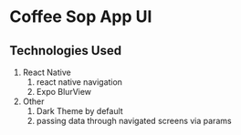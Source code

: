 # Coffee Sop App UI

## Technologies Used
1. React Native
   1. react native navigation
   2. Expo BlurView
2. Other
   1. Dark Theme by default
   2. passing data through navigated screens via params